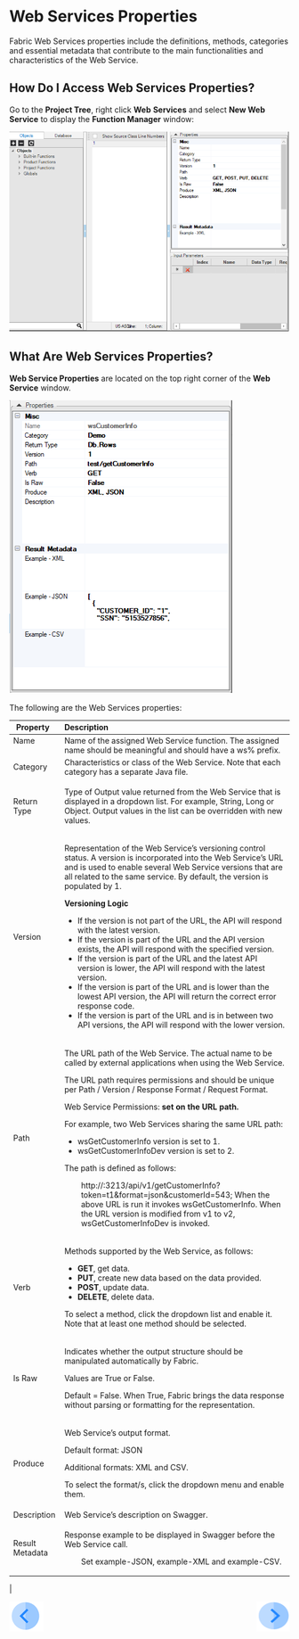 # **Web Services Properties** 

Fabric Web Services properties include the definitions, methods, categories and essential metadata that contribute to the main functionalities and characteristics of the Web Service.  

## **How Do I Access Web Services Properties?** 

Go to the **Project Tree**, right click **Web** **Services** and select **New Web Service** to display the **Function Manager** window: 

<img src="/articles/15_web_services/images/Web-Service-KI-3-1.png" alt="drawing"/> 

## What Are Web Services Properties? 

**Web Service Properties** are located on the top right corner of the **Web Service** window. 

<img src="/articles/15_web_services/images/Web-Service-KI-2-1.png" alt="drawing"/> 
 
<div class="expandable unchanged js-expandable rich-diff-level-zero">
<p class="unchanged rich-diff-level-one">The following are the Web Services properties:</p>
</div>
<table class="changed rich-diff-level-zero">
<thead class="rich-diff-level-one">
<tr>
<th>Property &nbsp;</th>
<th style="text-align: left;">Description</th>
</tr>
</thead>
<tbody class="changed rich-diff-level-one">
<tr>
<td style="vertical-align: top;">Name</td>
<td>Name of the assigned Web Service function. The assigned name should be meaningful and should have a ws% prefix.</td>
</tr>
<tr>
<td>Category</td>
<td>Characteristics or class of the Web Service. Note that each category has a separate Java file.</td>
</tr>
<tr class="changed">
<td>Return Type</td>
<td class="changed">
<p>Type of Output value returned from the Web Service that is displayed in a dropdown list. For example, String, Long or Object. Output values in the list can be overridden with new values.&nbsp;</p>
</td>
</tr>
<tr>
<td>Version</td>
<td>
<p>Representation of the Web Service&rsquo;s versioning control status. A version is incorporated into the Web Service&rsquo;s URL and is used to enable several Web Service versions that are all related to the same service. By default, the version is populated by 1.</p>
<p><strong>Versioning Logic</strong>&nbsp;</p>
<ul>
<li>If the version is not part of the URL, the API will respond with the latest version.</li>
<li>If the version is part of the URL and the API version exists, the API will respond with the specified version.</li>
<li>If the version is part of the URL and the latest API version is lower, the API will respond with the latest version.</li>
<li>If the version is part of the URL and is lower than the lowest API version, the API will return the correct error response code.</li>
<li>If the version is part of the URL and is in between two API versions, the API will respond with the lower version.</li>
</ul>
</td>
</tr>
<tr>
<td>Path</td>
<td>
<p>The URL path of the Web Service. The actual name to be called by external applications when using the Web Service.</p>
<p>The URL path requires permissions and should be unique per Path / Version / Response Format / Request Format.</p>
<p>Web Service Permissions:&nbsp;<strong>set on the URL path.</strong>&nbsp;</p>
<p>For example, two Web Services sharing the same URL path:</p>
<ul>
<li>wsGetCustomerInfo version is set to 1.</li>
<li>wsGetCustomerInfoDev&nbsp;version is set to 2.</li>
</ul>
<p>The path is defined as follows:</p>
<p style="padding-left: 30px;">http://:3213/api/v1/getCustomerInfo?token=t1&amp;format=json&amp;customerId=543; When the above URL is run it invokes wsGetCustomerInfo. When the URL version is modified from v1 to v2, wsGetCustomerInfoDev is invoked.</p>
</td>
</tr>
<tr>
<td>Verb</td>
<td>
<p>Methods supported by the Web Service, as follows:&nbsp;</p>
<ul>
<li><strong>GET</strong>, get data.&nbsp;</li>
<li><strong>PUT</strong>, create new data based on the data provided.&nbsp;</li>
<li><strong>POST</strong>, update data.&nbsp;</li>
<li><strong>DELETE</strong>, delete data.</li>
</ul>
<p>To select a method, click the dropdown list and enable it. Note that at least one method should be selected.</p>
</td>
</tr>
<tr>
<td>Is Raw</td>
<td>
<p>Indicates whether the output structure should be manipulated automatically by Fabric.</p>
<p>Values are True or False.</p>
<p>Default = False. When True, Fabric brings the data response without parsing or formatting for the representation.</p>
</td>
</tr>
<tr>
<td>Produce</td>
<td>
<p>Web Service&rsquo;s output format.</p>
<p>Default format: JSON 
  
  Additional formats: XML and CSV.</p>
<p>To select the format/s, click the dropdown menu and enable them.</p>
</td>
</tr>
<tr>
<td>Description</td>
<td>Web Service&rsquo;s description on Swagger.</td>
</tr>
<tr>
<td>Result Metadata</td>
<td>
<p>Response example to be displayed in Swagger before the Web Service call.</p>
<p style="padding-left: 30px;">Set example-JSON, example-XML and example-CSV.</p>
</td>
</tr>
</tbody>
</table>
|

[![Previous](/articles/images/Previous.png)](/articles/15_web_services/01_web_services_overview.md)[<img align="right" width="60" height="54" src="/articles/images/Next.png">](/articles/15_web_services/03_create_a_web_service.md)

